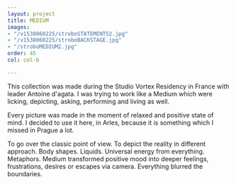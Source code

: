 ```yaml
---
layout: project
title: MEDIUM
images:
- "/v1538060225/stroboSTATEMENTS2.jpg"
- "/v1538060225/stroboBACKSTAGE.jpg"
- "/stroboMEDIUM2.jpg"
order: 45
col: col-b

---
```

This collection was made during the Studio Vortex Residency in France with leader Antoine d'agata. I was trying to work like a Medium which were licking, depicting, asking, performing and living as well.

Every picture was made in the moment of relaxed and positive state of mind. I decided to use it here, in Arles, because it is something which I missed in Prague a lot.

To go over the classic point of view. To depict the reality in different approach. Body shapes. Liquids. Universal energy from everything. Metaphors. Medium transformed positive mood into deeper feelings, frustrations, desires or escapes via camera. Everything blurred the boundaries.
